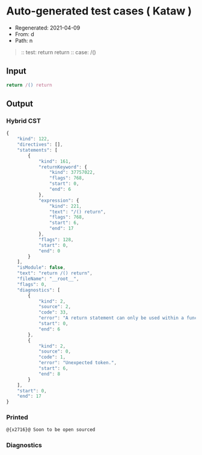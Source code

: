 # Auto-generated test cases ( Kataw )
- Regenerated: 2021-04-09
- From: d
- Path: n
> :: test: return return
> :: case: /()
## Input

`````js
return /() return
`````

## Output

### Hybrid CST

```javascript
{
    "kind": 122,
    "directives": [],
    "statements": [
        {
            "kind": 161,
            "returnKeyword": {
                "kind": 37757022,
                "flags": 768,
                "start": 0,
                "end": 6
            },
            "expression": {
                "kind": 221,
                "text": "/() return",
                "flags": 768,
                "start": 6,
                "end": 17
            },
            "flags": 128,
            "start": 0,
            "end": 0
        }
    ],
    "isModule": false,
    "text": "return /() return",
    "fileName": "__root__",
    "flags": 0,
    "diagnostics": [
        {
            "kind": 2,
            "source": 2,
            "code": 33,
            "error": "A return statement can only be used within a function_body",
            "start": 0,
            "end": 6
        },
        {
            "kind": 2,
            "source": 0,
            "code": 1,
            "error": "Unexpected token.",
            "start": 6,
            "end": 8
        }
    ],
    "start": 0,
    "end": 17
}
```

### Printed

```javascript
@{x2716}@ Soon to be open sourced
```

### Diagnostics

```javascript

```

